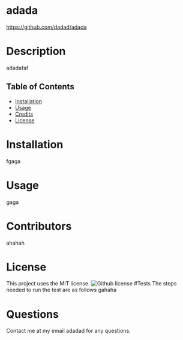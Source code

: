 # adada

https://github.com/dadad/adada

# Description

adadafaf

## Table of Contents

- [Installation](#installation)
- [Usage](#usage)
- [Credits](#credits)
- [License](#license)

# Installation

fgaga

# Usage

gaga

# Contributors

ahahah

# License

This project uses the MIT license.
![Github license](https://img.shields.io/badge/license-MIT-blue.svg)
#Tests
The steps needed to run the test are as follows gahaha

# Questions

Contact me at my email adadad for any questions.
